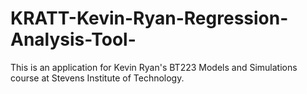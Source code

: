 # KRATT-Kevin-Ryan-Regression-Analysis-Tool-
This is an application for Kevin Ryan's BT223 Models and Simulations course at Stevens Institute of Technology.
